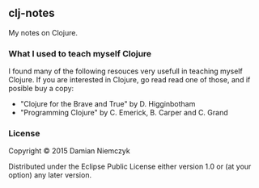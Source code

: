 ## clj-notes

My notes on Clojure.

### What I used to teach myself Clojure

I found many of the following resouces very usefull in teaching myself
Clojure. If you are interested in Clojure, go read read one of those,
and if posible buy a copy:

* "Clojure for the Brave and True" by D. Higginbotham
* "Programming Clojure" by C. Emerick, B. Carper and C. Grand

### License

Copyright © 2015 Damian Niemczyk

Distributed under the Eclipse Public License either version 1.0 or (at
your option) any later version.
